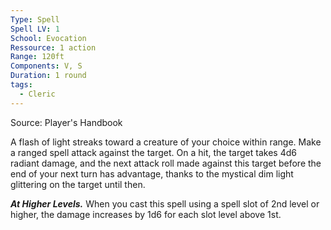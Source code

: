```yaml
---
Type: Spell
Spell LV: 1
School: Evocation
Ressource: 1 action
Range: 120ft
Components: V, S
Duration: 1 round
tags:
  - Cleric
---
```

Source: Player's Handbook

A flash of light streaks toward a creature of your choice within range. Make a ranged spell attack against the target. On a hit, the target takes 4d6 radiant damage, and the next attack roll made against this target before the end of your next turn has advantage, thanks to the mystical dim light glittering on the target until then.

**_At Higher Levels._** When you cast this spell using a spell slot of 2nd level or higher, the damage increases by 1d6 for each slot level above 1st.